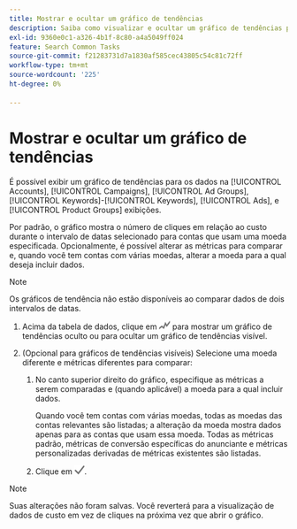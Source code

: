 ```yaml
---
title: Mostrar e ocultar um gráfico de tendências
description: Saiba como visualizar e ocultar um gráfico de tendências para os dados em algumas exibições de gerenciamento de campanha.
exl-id: 9360e0c1-a326-4b1f-8c80-a4a5049ff024
feature: Search Common Tasks
source-git-commit: f21283731d7a1830af585cec43805c54c81c72ff
workflow-type: tm+mt
source-wordcount: '225'
ht-degree: 0%

---
```


# Mostrar e ocultar um gráfico de tendências

É possível exibir um gráfico de tendências para os dados na [!UICONTROL Accounts], [!UICONTROL Campaigns], [!UICONTROL Ad Groups], [!UICONTROL Keywords]-[!UICONTROL Keywords], [!UICONTROL Ads], e [!UICONTROL Product Groups] exibições.

Por padrão, o gráfico mostra o número de cliques em relação ao custo durante o intervalo de datas selecionado para contas que usam uma moeda especificada. Opcionalmente, é possível alterar as métricas para comparar e, quando você tem contas com várias moedas, alterar a moeda para a qual deseja incluir dados.

>[!NOTE]
>
>Os gráficos de tendência não estão disponíveis ao comparar dados de dois intervalos de datas.

1. Acima da tabela de dados, clique em ![Gráficos](/help/search-social-commerce/assets/trend-chart.png "Gráficos") para mostrar um gráfico de tendências oculto ou para ocultar um gráfico de tendências visível.

1. (Opcional para gráficos de tendências visíveis) Selecione uma moeda diferente e métricas diferentes para comparar:

   1. No canto superior direito do gráfico, especifique as métricas a serem comparadas e (quando aplicável) a moeda para a qual incluir dados.

      Quando você tem contas com várias moedas, todas as moedas das contas relevantes são listadas; a alteração da moeda mostra dados apenas para as contas que usam essa moeda. Todas as métricas padrão, métricas de conversão específicas do anunciante e métricas personalizadas derivadas de métricas existentes são listadas.

   1. Clique em ![Salvar](/help/search-social-commerce/assets/save-checkmark.png "Salvar").

>[!NOTE]
>
>Suas alterações não foram salvas. Você reverterá para a visualização de dados de custo em vez de cliques na próxima vez que abrir o gráfico.
